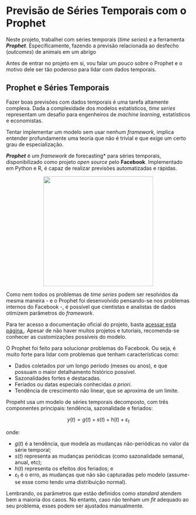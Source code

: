 # Previsão de Séries Temporais com o Prophet

Neste projeto, trabalhei com séries temporais (*time series*) e a ferramenta ***Prophet***. Especificamente, fazendo a previsão relacionada ao desfecho (*outcomes*) de animais em um abrigo

Antes de entrar no projeto em si, vou falar um pouco sobre o Prophet e o motivo dele ser tão poderoso para lidar com dados temporais.

## Prophet e Séries Temporais

Fazer boas previsões com dados temporais é uma tarefa altamente complexa. Dada a complexidade dos modelos estatísticos, *time series* representam um desafio para engenheiros de *machine learning*, estatísticos e economistas.

Tentar implementar um modelo sem usar nenhum *framework*, implica entender profundamente uma teoria que não é trivial e que exige um certo grau de especialização.

***Prophet*** é um *framework* de forecasting* para séries temporais, disponibilizado como projeto *open source* pelo **Facebook**. Implementado em Python e R, é capaz de realizar previsões automatizadas e rápidas.

<p align="center"><img src="https://raw.githubusercontent.com/carlosfab/escola-data-science/master/img/prophet.png" height="300px"></p>

Como nem todos os problemas de *time series* podem ser resolvidos da mesma maneira - e o Prophet foi desenvolvido pensando-se nos problemas internos do Facebook -, é possível que cientistas e analistas de dados otimizem parâmetros do *framework*.

Para ter acesso a documentação oficial do projeto, basta [acessar esta página.](https://facebook.github.io/prophet/). Apesar de não haver muitos projetos e tutoriais, recomenda-se conhecer as customizações possíveis do modelo.

O Prophet foi feito para solucionar problemas do Facebook. Ou seja, é muito forte para lidar com problemas que tenham características como:

* Dados coletados por um longo período (meses ou anos), e que possuam o maior detalhamento histórico possível.
* Sazonalidades fortes e destacadas.
* Feriados ou datas especiais conhecidas *a priori*.
* Tendência de crescimento não linear, que se aproxima de um limite.

Propeht usa um modelo de séries temporais decomposto, com três componentes principais: tendência, sazonalidade e feriados:

$$
y(t) = g(t) + s(t) + h(t) + \varepsilon_t
$$

onde:

* $g(t)$ é a tendência, que modela as mudanças não-periódicas no valor da série temporal;
* $s(t)$ representa as mudanças periódicas (como sazonalidade semanal, anual, etc);
* $h(t)$ representa os efeitos dos feriados; e
* $\varepsilon_t$ é o erro, as mudanças que não são capturadas pelo modelo (assume-se esse como tendo uma distribuição normal).

Lembrando, os parâmetros que estão definidos como *standard* atendem bem a maioria dos casos. No entanto, caso não tenham um *fit* adequado ao seu problema, esses podem ser ajustados manualmente.
